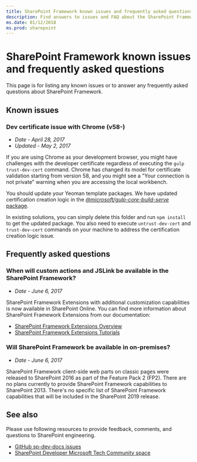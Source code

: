 ```yaml
---
title: SharePoint Framework known issues and frequently asked questions
description: Find answers to issues and FAQ about the SharePoint Framework.
ms.date: 01/12/2018
ms.prod: sharepoint
---
```



# SharePoint Framework known issues and frequently asked questions

This page is for listing any known issues or to answer any frequently asked questions about SharePoint Framework. 

## Known issues

### Dev certificate issue with Chrome (v58-)

- *Date - April 28, 2017*
- *Updated - May 2, 2017*

If you are using Chrome as your development browser, you might have challenges with the developer certificate regardless of executing the `gulp trust-dev-cert` command. Chrome has changed its model for certificate validation starting from version 58, and you might see a "Your connection is not private" warning when you are accessing the local workbench.

You should update your Yeoman template packages. We have updated certification creation logic in the [*@microsoft/gulp-core-build-serve* package](https://www.npmjs.com/package/@microsoft/gulp-core-build-serve). 

In existing solutions, you can simply delete this folder and run `npm install` to get the updated package. You also need to execute `untrust-dev-cert` and `trust-dev-cert` commands on your machine to address the certification creation logic issue. 

## Frequently asked questions

### When will custom actions and JSLink be available in the SharePoint Framework?

- *Date - June 6, 2017*

SharePoint Framework Extensions with additional customization capabilities is now available in SharePoint Online. You can find more information about SharePoint Framework Extensions from our documentation:

- [SharePoint Framework Extensions Overview](./extensions/overview-extensions.md)
- [SharePoint Framework Extensions Tutorials](./extensions/get-started/build-a-hello-world-extension.md)

### Will SharePoint Framework be available in on-premises?

- *Date - June 6, 2017*

SharePoint Framework client-side web parts on classic pages were released to SharePoint 2016 as part of the Feature Pack 2 (FP2). There are no plans currently to provide SharePoint Framework capabilities to SharePoint 2013. There's no specific list of SharePoint Framework capabilities that will be included in the SharePoint 2019 release.

## See also

Please use following resources to provide feedback, comments, and questions to SharePoint engineering. 

- [GitHub sp-dev-docs issues](https://github.com/SharePoint/sp-dev-docs/issues)
- [SharePoint Developer Microsoft Tech Community space](https://aka.ms/sppnp-community)

